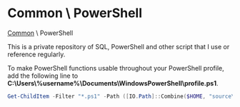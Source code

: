 # Common \ PowerShell

[Common](https://github.com/bradleydonmorris/Common) \ PowerShell

This is a private repository of SQL, PowerShell and other script that I use or reference regularly.

To make PowerShell functions usable throughout your PowerShell profile, add the following line to **C:\Users\\%username%\Documents\WindowsPowerShell\profile.ps1**.

```powershell
Get-ChildItem -Filter "*.ps1" -Path ([IO.Path]::Combine($HOME, "source\repos\bradleydonmorris\Common\PowerShell\Functions")) | %{. $_.FullName }
```

